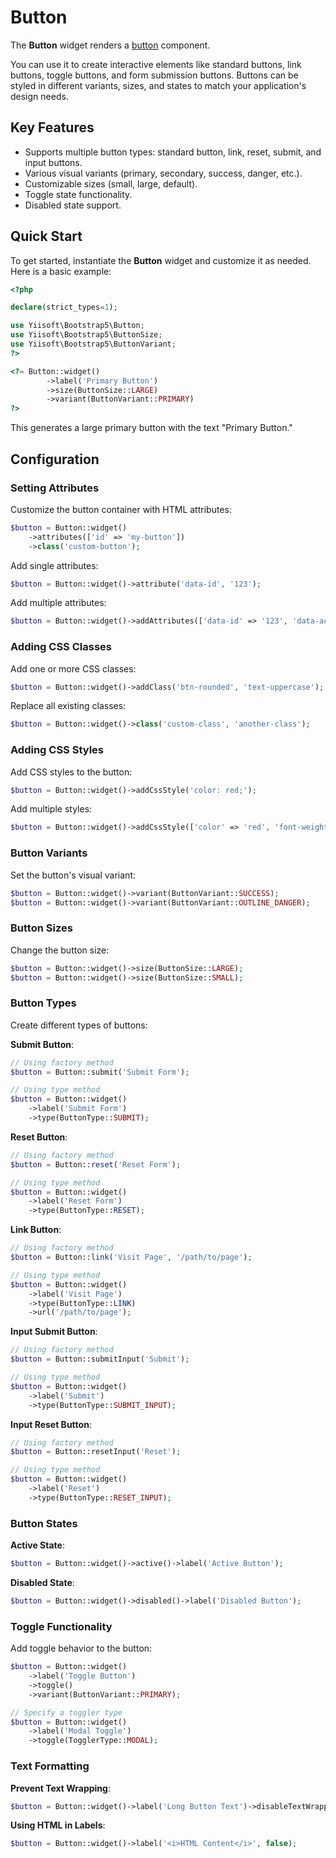 # Button

The **Button** widget renders a [button](https://getbootstrap.com/docs/5.3/components/buttons/#base-class) component.

You can use it to create interactive elements like standard buttons, link buttons, toggle buttons, and form submission
buttons. Buttons can be styled in different variants, sizes, and states to match your application's design needs.

## Key Features
- Supports multiple button types: standard button, link, reset, submit, and input buttons.
- Various visual variants (primary, secondary, success, danger, etc.).
- Customizable sizes (small, large, default).
- Toggle state functionality.
- Disabled state support.

## Quick Start
To get started, instantiate the **Button** widget and customize it as needed. Here is a basic example:

```php
<?php

declare(strict_types=1);

use Yiisoft\Bootstrap5\Button;
use Yiisoft\Bootstrap5\ButtonSize;
use Yiisoft\Bootstrap5\ButtonVariant;
?>

<?= Button::widget()
        ->label('Primary Button')
        ->size(ButtonSize::LARGE)
        ->variant(ButtonVariant::PRIMARY)
?>
```

This generates a large primary button with the text "Primary Button."

## Configuration

### Setting Attributes
Customize the button container with HTML attributes:

```php
$button = Button::widget()
    ->attributes(['id' => 'my-button'])
    ->class('custom-button');
```

Add single attributes:

```php
$button = Button::widget()->attribute('data-id', '123');
```

Add multiple attributes:

```php
$button = Button::widget()->addAttributes(['data-id' => '123', 'data-action' => 'submit']);
```

### Adding CSS Classes
Add one or more CSS classes:

```php
$button = Button::widget()->addClass('btn-rounded', 'text-uppercase');
```

Replace all existing classes:

```php
$button = Button::widget()->class('custom-class', 'another-class');
```

### Adding CSS Styles
Add CSS styles to the button:

```php
$button = Button::widget()->addCssStyle('color: red;');
```

Add multiple styles:

```php
$button = Button::widget()->addCssStyle(['color' => 'red', 'font-weight' => 'bold']);
```

### Button Variants
Set the button's visual variant:

```php
$button = Button::widget()->variant(ButtonVariant::SUCCESS);
$button = Button::widget()->variant(ButtonVariant::OUTLINE_DANGER);
```

### Button Sizes
Change the button size:

```php
$button = Button::widget()->size(ButtonSize::LARGE);
$button = Button::widget()->size(ButtonSize::SMALL);
```

### Button Types
Create different types of buttons:

**Submit Button**:
```php
// Using factory method
$button = Button::submit('Submit Form');

// Using type method
$button = Button::widget()
    ->label('Submit Form')
    ->type(ButtonType::SUBMIT);
```

**Reset Button**:
```php
// Using factory method
$button = Button::reset('Reset Form');

// Using type method
$button = Button::widget()
    ->label('Reset Form')
    ->type(ButtonType::RESET);
```

**Link Button**:
```php
// Using factory method
$button = Button::link('Visit Page', '/path/to/page');

// Using type method
$button = Button::widget()
    ->label('Visit Page')
    ->type(ButtonType::LINK)
    ->url('/path/to/page');
```

**Input Submit Button**:
```php
// Using factory method
$button = Button::submitInput('Submit');

// Using type method
$button = Button::widget()
    ->label('Submit')
    ->type(ButtonType::SUBMIT_INPUT);
```

**Input Reset Button**:
```php
// Using factory method
$button = Button::resetInput('Reset');

// Using type method
$button = Button::widget()
    ->label('Reset')
    ->type(ButtonType::RESET_INPUT);
```

### Button States

**Active State**:
```php
$button = Button::widget()->active()->label('Active Button');
```

**Disabled State**:
```php
$button = Button::widget()->disabled()->label('Disabled Button');
```

### Toggle Functionality
Add toggle behavior to the button:

```php
$button = Button::widget()
    ->label('Toggle Button')
    ->toggle()
    ->variant(ButtonVariant::PRIMARY);

// Specify a toggler type
$button = Button::widget()
    ->label('Modal Toggle')
    ->toggle(TogglerType::MODAL);
```

### Text Formatting

**Prevent Text Wrapping**:
```php
$button = Button::widget()->label('Long Button Text')->disableTextWrapping();
```

**Using HTML in Labels**:
```php
$button = Button::widget()->label('<i>HTML Content</i>', false);
```
